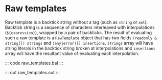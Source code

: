 # Raw templates

Raw template is a backtick string without a tag (such as `string` or `xml`). Backtick string is a sequence of characters interleaved with interpolations (`${expression}`), wrapped by a pair of backticks. The result of evaluating such a raw template is a `RawTemplate` object that has two fields `(readonly & string[]) strings` and `(any|error)[] insertions`.  `strings` array will have string literals in the backtick string broken at interpolations and `insertions` array will have the resultant value of evaluating each interpolation.

::: code raw_templates.bal :::

::: out raw_templates.out :::

